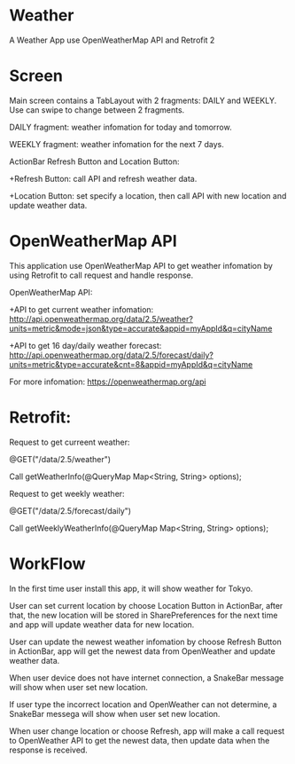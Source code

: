 # Weather
A Weather App use OpenWeatherMap API and Retrofit 2

# Screen 
Main screen contains a TabLayout with 2 fragments: DAILY and WEEKLY. Use can swipe to change between 2 fragments.

DAILY fragment: weather infomation for today and tomorrow.

WEEKLY fragment: weather infomation for the next 7 days.

ActionBar Refresh Button and Location Button:

  +Refresh Button: call API and refresh weather data.

  +Location Button: set specify a location, then call API with new location and update weather data.


# OpenWeatherMap API
This application use OpenWeatherMap API to get weather infomation by using Retrofit to call request and handle response.

OpenWeatherMap API:

  +API to get current weather infomation: http://api.openweathermap.org/data/2.5/weather?units=metric&mode=json&type=accurate&appid=myAppId&q=cityName

  +API to get 16 day/daily weather forecast: http://api.openweathermap.org/data/2.5/forecast/daily?units=metric&type=accurate&cnt=8&appid=myAppId&q=cityName
  
For more infomation: https://openweathermap.org/api

# Retrofit:

Request to get curreent weather: 
  
@GET("/data/2.5/weather")
  
Call<TodayWeatherResponse> getWeatherInfo(@QueryMap Map<String, String> options);
  
Request to get weekly weather:
  
@GET("/data/2.5/forecast/daily")

Call<WeeklyWeatherResponse> getWeeklyWeatherInfo(@QueryMap Map<String, String> options);

# WorkFlow

In the first time user install this app, it will show weather for Tokyo.

User can set current location by choose Location Button in ActionBar, after that, the new location will be stored in SharePreferences for the next time and app will update weather data for new location. 

User can update the newest weather infomation by choose Refresh Button in ActionBar, app will get the newest data from OpenWeather and update weather data.

When user device does not have internet connection, a SnakeBar message will show when user set new location.

If user type the incorrect location and OpenWeather can not determine, a SnakeBar messega will show when user set new location.

When user change location or choose Refresh, app will make a call request to OpenWeather API to get the newest data, then update data when the response is received.
